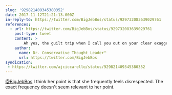 ```yaml
---
slug: '929821409345380352'
date: 2017-11-12T21:21:13.000Z
in-reply-to: https://twitter.com/BigJebBos/status/929732083639029761
references:
  - url: https://twitter.com/BigJebBos/status/929732083639029761
    post-type: tweet
    content: >
        Ah yes, the guilt trip when I call you out on your clear exaggeration <a href="https://t.co/E4klwbzeCv">https://t.co/E4klwbzeCv</a>
    author:
      name: Dr. Conservative Thought Leader™️
      url: https://twitter.com/BigJebBos
syndication:
 - https://twitter.com/ajciccarello/status/929821409345380352
---
```


[@BigJebBos](https://twitter.com/BigJebBos) I think her point is that she frequently feels disrespected. The exact frequency doesn't seem relevant to her point.

